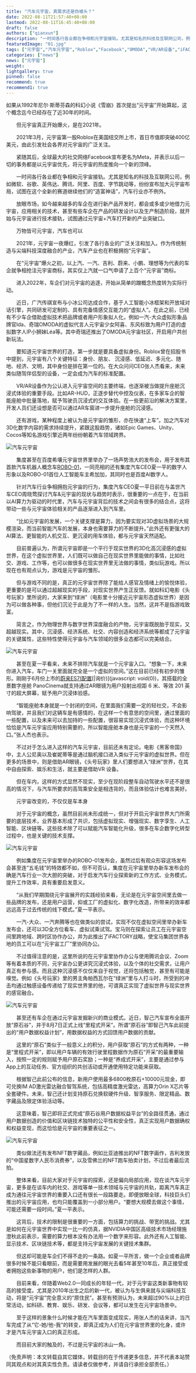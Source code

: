 ```yaml
---
title: "汽车元宇宙，真需求还是伪噱头？"
date: 2022-08-11T21:57:40+08:00
lastmod: 2022-08-11T16:45:40+08:00
draft: false
authors: ["qianxun"]
description: "一时间各行各业都在争相和元宇宙接轨。尤其是知名的科技及互联网公司，例如微软、谷歌、英伟达、腾讯、阿里、百度、字节跳动等，纷纷宣布加大元宇宙布局，试图在这个全新的赛道继续他们的“造富神话”，汽车行业亦不例外。"
featuredImage: "01.jpg"
tags: ["元宇宙","汽车元宇宙","Roblox","Facebook","OMODA","VR/AR设备","iFACTORY"]
categories: ["news"]
news: ["元宇宙"]
weight: 
lightgallery: true
pinned: false
recommend: true
recommend1: true
---
```


​        如果从1992年尼尔·斯蒂芬森的科幻小说《雪崩》首次提出“元宇宙”开始算起，这个概念迄今已经存在了近30年的时间。

　　但元宇宙真正开始爆火，是在2021年。

　　2021年3月，元宇宙第一股Roblox在美国纽交所上市，首日市值即突破400亿美元，由此引发社会各界对元宇宙的广泛关注。

　　紧随其后，全球最大的社交网络Facebook宣布更名为Meta，并表示以后一切的事务都是以元宇宙优先，将元宇宙的热度推向一个新的顶峰。

　　一时间各行各业都在争相和元宇宙接轨。尤其是知名的科技及互联网公司，例如微软、谷歌、英伟达、腾讯、阿里、百度、字节跳动等，纷纷宣布加大元宇宙布局，试图在这个全新的赛道继续他们的“造富神话”，汽车行业亦不例外。

　　放眼市场，如今越来越多的车企在进行新产品开发时，都会或多或少地借力元宇宙，应用相关的技术，甚至有些车企在产品的研发设计以及生产制造阶段，就开始与元宇宙进行技术接轨，试图通过元宇宙+汽车打开新的产业突破口。

　　万物皆可元宇宙，汽车也可以

　　2021年，元宇宙一夜爆红，引发了各行各业的广泛关注和加入。作为传统制造与尖端科技深度融合的产业，汽车产业也在积极拥抱“元宇宙”。

　　在“元宇宙”爆火之初，以上汽、一汽、吉利、蔚来、小鹏、理想等为代表的车企就争相抢注元宇宙商标，其实仅上汽就一口气申请了上百个“元宇宙”商标。

　　进入2022年，车企们对元宇宙的追逐，开始从简单的蹭概念热度转为实际行动。

　　近日，广汽传祺宣布与小冰公司达成合作，基于人工智能小冰框架和开放域对话引擎，共同研发可定制的、具有完备情感交互能力的“虚拟人”。在此之前，已经有不少车企借助虚拟技术把品牌或者用户形象拟人化，例如一汽-大众虚拟形象品牌官Ida、奇瑞OMODA的虚拟代言人元宇宙少女阿喜、东风标致为用户打造的虚拟数字人IP小狮妹Léa等。其中奇瑞还推出了OMODA元宇宙社区，开启用户共创新玩法。

　　要知道元宇宙世界的打造，第一步就是要具备虚拟身份。Roblox曾在招股书中提到，元宇宙有八个关键特征：身份、朋友、 沉浸感、低延迟、多元化、随地、经济、文明，其中身份是排在第一位的。在大众问问CEO张人杰看来，未来类似随驾伴侣型的设备，一定会成为汽车的标准配置。

　　VR/AR设备作为公认进入元宇宙空间的主要终端，也逐渐被当做提升座舱沉浸式体验的重要手段。比如AR-HUD，正逐步替代中控及仪表，在多家车企的智能座舱中批量落地，赋予驾驶员沉浸式的交互体验。在一些更前沿的解决方案里，开发人员们还设想是否可以通过AR车窗进一步提升座舱的沉浸感。

　　还有游戏，某种程度上被认为是元宇宙的雏形，亦在快速“上车”。加之汽车对3D化数字内容的需求持续提升，紧跟这股趋势，诸如Epic Games、Unity、Cocos等知名游戏引擎近两年纷纷朝着汽车领域跨界。

![汽车元宇宙](02.jpg)



　　集度甚至在百度希壤元宇宙世界里举办了一场声势浩大的发布会，用于发布其首款汽车机器人概念车[ROBO-01](https://db.auto.sina.com.cn/4845/?c=spr_auto_trackid_1e17744b130ea936)，一同亮相的还有集度汽车CEO夏一平的数字人形象以及ROBO-01首位人工智能车主希加加，其同时也是百度AI数字人。

　　针对汽车行业争相拥抱元宇宙的行为，集度汽车CEO夏一平日前在与盖世汽车CEO周晓莺探讨汽车&元宇宙的现状与趋势时表示，很重要的一点在于，在当前以AI算力为驱动的时代里，汽车与元宇宙背后的技术之间会有很多的结合点，这将带动一些与元宇宙体验相关的产品逐渐进入到汽车里。

　　“比如元宇宙的发展，一个关键支撑是算力，因为要实现对3D虚拟场景的大规模渲染，而当前智能汽车的发展，本身也需要算力的不断提升。”此外还有更强大的AI算法、更智能的人机交互、更沉浸的用车体验，都与元宇宙天然适配。

　　目前普遍认为，所谓元宇宙即是一个平行于现实世界的3D化高沉浸感的虚拟世界，在这个虚拟世界里，人们既可以做自己在现实世界里能做的事情，比如社交、游戏、工作等，也可以做很多在现实世界里无法做的事情，类似玩游戏。所以现在也有观点认为，游戏是元宇宙的雏形。

　　但与游戏不同的是，真正的元宇宙世界除了能给人感官及情绪上的愉悦体验，更重要的是可以通过超越现实的手段，对现实世界产生正反馈。就如科幻电影《头号玩家》里所说的，大家来到“绿洲”（电影里十分接近元宇宙形态虚拟世界）是因为可以做各种事，但他们沉沦于此是为了不一样的人生。当然，这并不是指游戏致富。

　　简言之，作为物理世界与数字世界深度融合的产物，元宇宙既脱胎于现实，又超越现实。其中，沉浸感、经济系统、社交、内容创造和经济系统等都成了元宇宙的关键属性，这些特性使得元宇宙与汽车领域的很多业态都可以完美结合。

![汽车元宇宙](03.jpg)



　　甚至在夏一平看来，未来不排除汽车就是一个元宇宙入口。“想象一下，未来你进入汽车，车门一关里面就完全是一个虚拟的空间。”这在目前已经有初步的雏形。刚刚于6月份上市的[蔚来ES7](https://db.auto.sina.com.cn/4818/?c=spr_auto_trackid_1e17744b130ea936)[(配置](https://db.auto.sina.com.cn/4818/peizhi/?c=spr_auto_trackid_1e17744b130ea936)[|询价)](javascript: void(0))，其搭载的全景数字座舱 PanoCinema就支持通过AR眼镜为用户投射出视距 6 米、等效 201 英寸的超大屏幕，赋予用户沉浸体验感。

　　“智能座舱本身就是一个封闭的空间，在里面我们需要一定的轻社交，不会影响驾驶，并且我们对这辆车是有感情的，在这样一个有意思的空间里，通过里面的一些配置，以及未来可以去加持的一些配置，很容易实现沉浸式体验，而这种环境恰恰是汽车元宇宙应用特别需要的，所以智能座舱本身也是元宇宙的一个天然入口。”张人杰也表示。

　　不过对于怎么进入这样的汽车元宇宙，目前还未有定论。电影《黑客帝国》中，主人公尼奥以及崔妮蒂等是通过脑机接口进入类似于元宇宙的虚拟世界。但在更多的场景中，则是借助AR眼镜，《头号玩家》里人们要想进入“绿洲”世界，在其中自由探索、娱乐和生活，就主要是借助VR 设备。

　　但在车内，这样的方式显然不现实，至少在现阶段整车自动驾驶水平还不是很高的情况下，与汽车所要求的高驾乘安全是相违背的，而且体验估计也难言美好。

　　元宇宙改变的，不仅仅是车本身

　　对于元宇宙的概念，虽然目前尚未形成统一，但对于开启元宇宙世界大门所需要的底层技术，业界基本形成了共识，包括虚拟现实、增强现实、数字孪生、人工智能、区块链等。这些技术除了可以赋能汽车智能化升级，很多在车企数字化转型过程中，也是关键的技术支撑。

![汽车元宇宙](05.png)



　　例如集度在元宇宙里举办的ROBO-01发布会，虽然过后有观众形容这场发布会甚至连“五毛钱”的特效都不如，但不可否认，集度在元宇宙里举办新车发布会的确是汽车行业一次大胆的突破，对于启发汽车行业探索新的工作方式、业务模式，提升工作效率，具有重要启发意义。

　　“从我们早期围绕元宇宙展开的实践经验来看，无论是在元宇宙空间里去做一些品牌的发布，还是用户运营，抑或工厂的虚拟化、数字化改造，所带来的效率都远远高于过去传统的线下模式。”夏一平表示。

　　一汽-大众、一汽奔腾等也在做类似的尝试，实现不仅在虚拟空间里举办新车发布会，还可以3D全方位看车、虚拟试乘试驾。宝马则在探索让员工在元宇宙空间里跨地域、跨时区协作办公，并为此推出了iFACTORY战略，使宝马集团世界各地的员工可以在“元宇宙工厂”里协同办公。

　　不过值得注意的是，这里所说的在元宇宙里协作办公与使用腾讯会议、Zoom等有着本质的不同，元宇宙办公更讲究沉浸式体验，以及个体的社交需求，让用户真正有参与感。而且这种沉浸感不仅仅来自于视觉，还将包括触觉，甚至有可能是嗅觉。例如《头号玩家》里的男主角帕西瓦尔在“绿洲”里与人打斗时，所受到的冲击均通过触感设备传递给了现实世界里的他，可谓真正实现了虚拟世界与现实世界的感官融合。

![汽车元宇宙](06.png)



　　甚至还有车企在通过元宇宙发掘新兴的商业模式。近日，智己汽车宣布全面开放“原石谷”，并于8月7日正式上线“里程式开采”。所谓“原石谷”即智己汽车此前提出的“用户数据权益计划”，用数据权益的方式回馈用户数据的贡献。

　　这里的“原石”类似于一般意义上的积分，用户获取“原石”的方式有两种，一种是“里程式开采”，即以用户车辆的有效行驶里程数据作为原石“开采”的最重要输入，按照一定的规则赋予用户原石奖励；一种是“养成式开采”，主要是通过参与App上的互动任务、官方组织的共创活动或开通使用特定功能来获取。

　　根据智己此前公布的信息，新用户使用最多6800枚原石+10000元现金，即可兑换IM AD激光雷达融合智驾系统，包括高精度激光雷达，高算力Orin X芯片等全套硬件。未来，智己还计划支持原石兑换软硬件升级、智享服务、限定精品、数字藏品及限定体验活动等。

　　这意味着，智己即将正式完成“原石谷用户数据权益平台”的全路径贯通，通过用户数据创造的价值和区块链技术独特的公平性和安全性，真正实现用户数据确权和权益变现，而这恰恰是元宇宙的重要表征之一。

![汽车元宇宙](07.png)



　　类似做法还有发布NFT数字藏品，例如比亚迪推出的NFT数字画作，吉利发放的“中国星数字人民币消费券”，以及雪佛兰的NFT跑车拍卖计划，不过后者最后流拍。

　　整体来看，目前大家对于元宇宙的探索，还是偏向局部应用，现在谈汽车元宇宙，更多是在谈车内的社交、游戏等单一技术领域与元宇宙的共轨，距离汽车真正成为通往元宇宙世界的重要入口还有很长一段路要走。即便放眼全球，科技巨头们推出的元宇宙应用，也均只能覆盖到一小部分用户。“要想大规模去做这个事情，可能还需要一段时间。”夏一平表示。



　　这背后，技术的限制是很重要的一方面，包括算力的挑战、带宽的挑战。尤其是如何在元宇宙世界中实现一比一的仿真，据NVIDIA中国区高级技术市场经理施澄秋此前表示，需要的算力根本没有办法用一个数字来形容。此外还有人工智能、显示技术、区块链技术等，都是支持元宇宙发展的关键技术集群。

　　但这却可能是车企们不得不走的一条路。如夏一平所言，做一个企业或者品牌很多时候不能只看眼前，而是需要用发展的眼光去看5年甚至10年后，真正接受或者拥抱这些新事物的用户，他们是怎样的人群。

　　目前来看，伴随着Web2.0一同成长的年轻一代，对于元宇宙这类新事物有较高的接受度。尤其是2010年出生之后的新一代，被认为与生俱来就与尖端科技互动，将是“元宇宙”完全意义的“原住民”。甚至有预测认为，未来超过90%以上的日常活动，如科研、教育、娱乐、研发、会议等，都可以发生在元宇宙场景中。

　　至于这样的景象什么时候才能在汽车里面变成现实，用张人杰的话来讲，当汽车完成了从“它-她/他-我”的转变，即真正成为人们在元宇宙世界里的化身，或许才是汽车元宇宙入口的真正形成。

　　而目前大家的触及的，不过是元宇宙的冰山一角。

（免责声明：本文转载自其它媒体，转载目的在于传递更多信息，并不代表本站赞同其观点和对其真实性负责。请读者仅做参考，并请自行承担全部责任。）